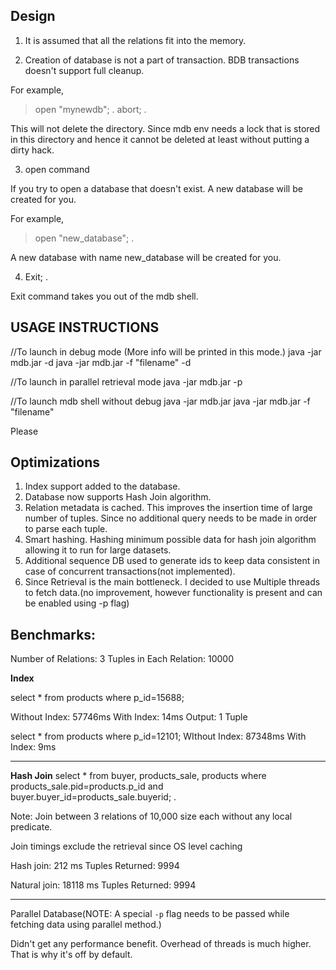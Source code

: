 Design
---


1. It is assumed that all the relations fit into the memory.

2. Creation of database is not a part of transaction. BDB transactions doesn't support full cleanup.

For example,

> open "mynewdb";
.
> abort;
.

This will not delete the directory. Since mdb env needs a lock that is stored in this directory
and hence it cannot be deleted at least without putting a dirty hack.


3. open command

If you try to open a database that doesn't exist. A new database will be created for you.

For example,

> open "new_database";
.

A new database with name new_database will be created for you.

4. Exit;
.

Exit command takes you out of the mdb shell.

USAGE INSTRUCTIONS
---

//To launch in debug mode (More info will be printed in this mode.)
java -jar mdb.jar -d
java -jar mdb.jar -f "filename" -d

//To launch in parallel retrieval mode
java -jar mdb.jar -p

//To launch mdb shell without debug
java -jar mdb.jar
java -jar mdb.jar -f "filename"


Please

Optimizations
---

1. Index support added to the database.
2. Database now supports Hash Join algorithm.
3. Relation metadata is cached. This improves the insertion time of large number of tuples. Since no additional query
   needs to be made in order to parse each tuple.
4. Smart hashing. Hashing minimum possible data
   for hash join algorithm allowing it to run for large datasets.
5. Additional sequence DB used to generate ids to keep data consistent in case of concurrent transactions(not implemented).
6. Since Retrieval is the main bottleneck. I decided to use Multiple threads to fetch data.(no improvement, however functionality
 is present and can be enabled using -p flag)


Benchmarks:
---

Number of Relations: 3
Tuples in Each Relation: 10000


**Index**

select * from products where p_id=15688;

Without Index: 57746ms
With Index: 14ms
Output: 1 Tuple

select * from products where p_id=12101;
WIthout Index: 87348ms
With Index: 9ms

---------------------------------------------------

**Hash Join**
select * from buyer, products_sale, products where products_sale.pid=products.p_id and buyer.buyer_id=products_sale.buyerid;
.

Note: Join between 3 relations of 10,000 size each without any local predicate.

Join timings exclude the retrieval since OS level caching

Hash join: 212 ms
Tuples Returned: 9994

Natural join: 18118 ms
Tuples Returned: 9994

----------------------------------------------------

Parallel Database(NOTE: A special `-p` flag needs to be passed while fetching data using parallel method.)

Didn't get any performance benefit. Overhead of threads is much higher. That is why it's off by default.

